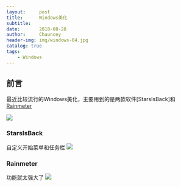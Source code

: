 ```yaml
---
layout:     post   				    
title:      Windows美化 				
subtitle:    
date:       2018-08-28 				
author:     Chauncey 						
header-img: img/windows-04.jpg
catalog: true 						
tags:							
    - Windows
---
```


## 前言

最近比较流行的Windows美化，主要用到的是两款软件[StarsIsBack]和[Rainmeter](http://zhutix.com/tools/rainmeter-dw/)

![](http://pd852kpnh.bkt.clouddn.com/Fi7ixlyq2m9oNjtGM-kXVlwYaFk6)

### StarsIsBack

自定义开始菜单和任务栏
![](http://pd852kpnh.bkt.clouddn.com/Fvs8aHAaxv-tuXImmKfWXgIqssoH)

### Rainmeter

功能就太强大了
![](http://pd852kpnh.bkt.clouddn.com/FlaUnoI_sPqY6LJKnjZKz5XefDx_)




